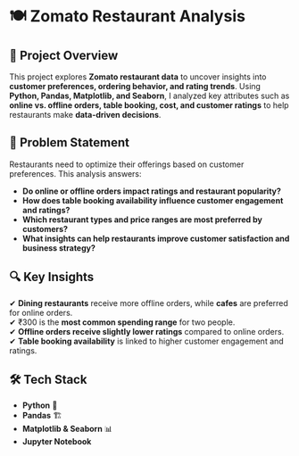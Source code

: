# 🍽️ Zomato Restaurant Analysis  

## 📌 Project Overview  
This project explores **Zomato restaurant data** to uncover insights into **customer preferences, ordering behavior, and rating trends**. Using **Python, Pandas, Matplotlib, and Seaborn**, I analyzed key attributes such as **online vs. offline orders, table booking, cost, and customer ratings** to help restaurants make **data-driven decisions**.  

## 🎯 Problem Statement  
Restaurants need to optimize their offerings based on customer preferences. This analysis answers:  
- **Do online or offline orders impact ratings and restaurant popularity?**  
- **How does table booking availability influence customer engagement and ratings?**  
- **Which restaurant types and price ranges are most preferred by customers?**  
- **What insights can help restaurants improve customer satisfaction and business strategy?**  

## 🔍 Key Insights  
✔ **Dining restaurants** receive more offline orders, while **cafes** are preferred for online orders.  
✔ ₹300 is the **most common spending range** for two people.  
✔ **Offline orders receive slightly lower ratings** compared to online orders.  
✔ **Table booking availability** is linked to higher customer engagement and ratings.  

## 🛠️ Tech Stack  
- **Python** 🐍  
- **Pandas** 🏗️  
- **Matplotlib & Seaborn** 📊  
- **Jupyter Notebook**  


